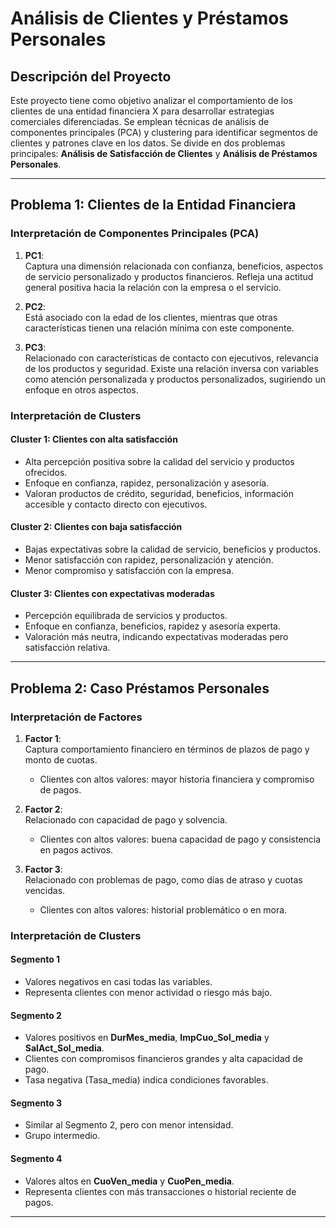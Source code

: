 # Análisis de Clientes y Préstamos Personales

## Descripción del Proyecto

Este proyecto tiene como objetivo analizar el comportamiento de los clientes de una entidad financiera X para desarrollar estrategias comerciales diferenciadas. Se emplean técnicas de análisis de componentes principales (PCA) y clustering para identificar segmentos de clientes y patrones clave en los datos. Se divide en dos problemas principales: **Análisis de Satisfacción de Clientes** y **Análisis de Préstamos Personales**.

---

## **Problema 1: Clientes de la Entidad Financiera**

### **Interpretación de Componentes Principales (PCA)**

1. **PC1**:  
   Captura una dimensión relacionada con confianza, beneficios, aspectos de servicio personalizado y productos financieros. Refleja una actitud general positiva hacia la relación con la empresa o el servicio.

2. **PC2**:  
   Está asociado con la edad de los clientes, mientras que otras características tienen una relación mínima con este componente.

3. **PC3**:  
   Relacionado con características de contacto con ejecutivos, relevancia de los productos y seguridad. Existe una relación inversa con variables como atención personalizada y productos personalizados, sugiriendo un enfoque en otros aspectos.

### **Interpretación de Clusters**

#### **Cluster 1: Clientes con alta satisfacción**  
- Alta percepción positiva sobre la calidad del servicio y productos ofrecidos.  
- Enfoque en confianza, rapidez, personalización y asesoría.  
- Valoran productos de crédito, seguridad, beneficios, información accesible y contacto directo con ejecutivos.

#### **Cluster 2: Clientes con baja satisfacción**  
- Bajas expectativas sobre la calidad de servicio, beneficios y productos.  
- Menor satisfacción con rapidez, personalización y atención.  
- Menor compromiso y satisfacción con la empresa.

#### **Cluster 3: Clientes con expectativas moderadas**  
- Percepción equilibrada de servicios y productos.  
- Enfoque en confianza, beneficios, rapidez y asesoría experta.  
- Valoración más neutra, indicando expectativas moderadas pero satisfacción relativa.

---

## **Problema 2: Caso Préstamos Personales**

### **Interpretación de Factores**

1. **Factor 1**:  
   Captura comportamiento financiero en términos de plazos de pago y monto de cuotas.  
   - Clientes con altos valores: mayor historia financiera y compromiso de pagos.

2. **Factor 2**:  
   Relacionado con capacidad de pago y solvencia.  
   - Clientes con altos valores: buena capacidad de pago y consistencia en pagos activos.

3. **Factor 3**:  
   Relacionado con problemas de pago, como días de atraso y cuotas vencidas.  
   - Clientes con altos valores: historial problemático o en mora.

### **Interpretación de Clusters**

#### **Segmento 1**  
- Valores negativos en casi todas las variables.  
- Representa clientes con menor actividad o riesgo más bajo.

#### **Segmento 2**  
- Valores positivos en **DurMes_media**, **ImpCuo_Sol_media** y **SalAct_Sol_media**.  
- Clientes con compromisos financieros grandes y alta capacidad de pago.  
- Tasa negativa (Tasa_media) indica condiciones favorables.

#### **Segmento 3**  
- Similar al Segmento 2, pero con menor intensidad.  
- Grupo intermedio.

#### **Segmento 4**  
- Valores altos en **CuoVen_media** y **CuoPen_media**.  
- Representa clientes con más transacciones o historial reciente de pagos.

---


